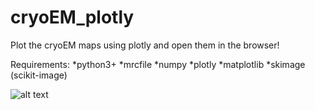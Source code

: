 # cryoEM_plotly
Plot the cryoEM maps using plotly and open them in the browser!

Requirements:
*python3+
*mrcfile
*numpy
*plotly
*matplotlib
*skimage (scikit-image)

![alt text](https://github.com/dzyla/cryoEM_plotly/blob/master/ZPgBoZTxtR.gif
)
